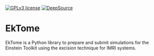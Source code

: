 [![GPLv3
license](https://img.shields.io/badge/License-GPLv3-blue.svg)](http://perso.crans.org/besson/LICENSE.html)
[![DeepSource](https://static.deepsource.io/deepsource-badge-light-mini.svg)](https://deepsource.io/gh/svretina/Proektome/?ref=repository-badge)
# EkTome

EkTome is a Python library to prepare and submit simulations for the Einstein Toolkit using the excision technique for IMRI systems.
